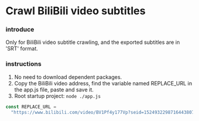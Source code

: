 # Crawl BiliBili video subtitles

### introduce

Only for BiliBili video subtitle crawling, and the exported subtitles are in 'SRT' format.

### instructions

1. No need to download dependent packages.
2. Copy the BiliBili video address, find the variable named REPLACE_URL in the app.js file, paste and save it.
3. Root startup project: `node ./app.js`

```javascript
const REPLACE_URL =
  "https://www.bilibili.com/video/BV1Pf4y177Vp?seid=15249322987164438078";
```